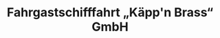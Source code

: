 ---
title: "Fahrgastschifffahrt „Käpp'n Brass“ GmbH"
url: /rostock/fahrgastschifffahrt-kaeppn-brass-gmbh/
shop: Tickets
---